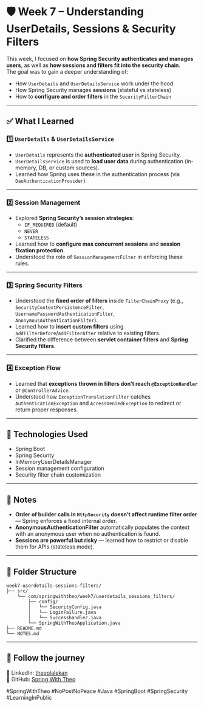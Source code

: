 # 🛡️ Week 7 – Understanding UserDetails, Sessions & Security Filters

This week, I focused on **how Spring Security authenticates and manages users**, as well as **how sessions and filters
fit into the security chain**.  
The goal was to gain a deeper understanding of:

- How `UserDetails` and `UserDetailsService` work under the hood
- How Spring Security manages **sessions** (stateful vs stateless)
- How to **configure and order filters** in the `SecurityFilterChain`

---

## ✅ What I Learned

### 1️⃣ `UserDetails` & `UserDetailsService`

- `UserDetails` represents the **authenticated user** in Spring Security.
- `UserDetailsService` is used to **load user data** during authentication (in-memory, DB, or custom sources).
- Learned how Spring uses these in the authentication process (via `DaoAuthenticationProvider`).

---

### 2️⃣ Session Management

- Explored **Spring Security’s session strategies**:
  - `IF_REQUIRED` (default)
  - `NEVER`
  - `STATELESS`
- Learned how to **configure max concurrent sessions** and **session fixation protection**.
- Understood the role of `SessionManagementFilter` in enforcing these rules.

---

### 3️⃣ Spring Security Filters

- Understood the **fixed order of filters** inside `FilterChainProxy` (e.g., `SecurityContextPersistenceFilter`,
  `UsernamePasswordAuthenticationFilter`, `AnonymousAuthenticationFilter`).
- Learned how to **insert custom filters** using `addFilterBefore`/`addFilterAfter` relative to existing filters.
- Clarified the difference between **servlet container filters** and **Spring Security filters**.

---

### 4️⃣ Exception Flow

- Learned that **exceptions thrown in filters don’t reach `@ExceptionHandler`** or `@ControllerAdvice`.
- Understood how `ExceptionTranslationFilter` catches `AuthenticationException` and `AccessDeniedException` to redirect
  or return proper responses.

---

## 🧰 Technologies Used

- Spring Boot
- Spring Security
- InMemoryUserDetailsManager
- Session management configuration
- Security filter chain customization

---

## 📝 Notes

- **Order of builder calls in `HttpSecurity` doesn’t affect runtime filter order** — Spring enforces a fixed internal
  order.
- **AnonymousAuthenticationFilter** automatically populates the context with an anonymous user when no authentication is
  found.
- **Sessions are powerful but risky** — learned how to restrict or disable them for APIs (stateless mode).

---

## 📁 Folder Structure

```
week7-userdetails-sessions-filters/
├── src/
    └── com/springwiththeo/week7/userdetails_sessions_filters/
        ├── config/
        │   └── SecurityConfig.java
        │   └── LoginFailure.java
        │   └── Successhandler.java         
        └── SpringWithTheoApplication.java
├── README.md
└── NOTES.md
```

---

## 🔗 Follow the journey

📍 LinkedIn: [theoolalekan](https://www.linkedin.com/in/theoolalekan/)  
📍 GitHub: [Spring With Theo](https://github.com/TheoLekan/SpringWithTheo)

#SpringWithTheo #NoPostNoPeace #Java #SpringBoot #SpringSecurity #LearningInPublic